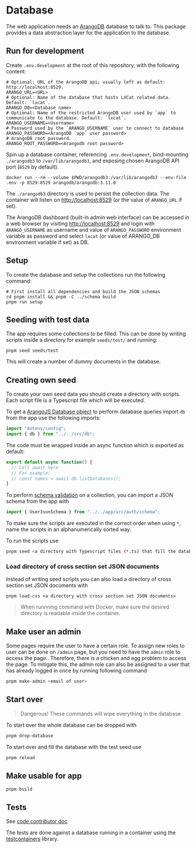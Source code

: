 <!--
SPDX-FileCopyrightText: LXCat team

SPDX-License-Identifier: AGPL-3.0-or-later
-->

# Database

The web application needs an [ArangoDB](https://arangodb.com/) database to talk to.
This package provides a data abstraction layer for the application to the database.

## Run for development

Create `.env.development` at the root of this repository, with the following content:

```shell
# Optional: URL of the ArangoDB api; usually left as default: http://localhost:8529.
ARANGO_URL=<URL>
# Optional: Name of the database that hosts LXCat related data. Default: `lxcat`.
ARANGO_DB=<Database name>
# Optional: Name of the restricted ArangoDB user used by `app` to communicate to the database. Default: `lxcat`.
ARANGO_USERNAME=<Username>
# Password used by the `ARANGO_USERNAME` user to connect to database
ARANGO_PASSWORD=<ArangoDB `app` user password>
# ArangoDB root password.
ARANGO_ROOT_PASSWORD=<Arangodb root password>
```

Spin up a database container, referencing `.env.development`, bind-mounting `./arangodb3` to `/var/lib/arangodb3`, and exposing chosen ArangoDB API port (`8529` by default).

```shell
docker run --rm --volume $PWD/arangodb3:/var/lib/arangodb3 --env-file .env -p 8529:8529 arangodb/arangodb:3.11.0
```

The `./arangodb3` directory is used to persist the collection data.
The container will listen on [http://localhost:8529](http://localhost:8529) (or the value of `ARANGO_URL` if set).

The ArangoDB dashboard (built-in admin web interface) can be accessed in a web browser by visiting [http://localhost:8529](http://localhost:8529) and login with `ARANGO_USERNAME` as username and value of `ARANGO_PASSWORD` environment variable as password and select `lxcat` (or value of ARANGO_DB environment variable if set) as DB.

## Setup

To create the database and setup the collections run the following command:

```shell
# First install all dependencies and build the JSON schemas
cd pnpm install && pnpm -C ../schema build
pnpm run setup
```

## Seeding with test data

The app requires some collections to be filled.
This can be done by writing scripts inside a directory for example `seeds/test/` and running:

```shell
pnpm seed seeds/test
```

This will create a number of dummy documents in the database.

## Creating own seed

To create your own seed data you should create a directory with scripts.
Each script file is a Typescript file which will be executed.

To get a [ArangoJS Database object](https://arangodb.github.io/arangojs/7.7.0/classes/database.database-1.html) to perform database queries import `db` from the app use the following imports:

```ts
import "dotenv/config";
import { db } from "../../src/db";
```

The code must be wrapped inside an async function which is exported as default:

```ts
export default async function() {
  // Call await here
  // For example:
  // const names = await db.listDatabases();
}
```

To perform [schema validation](https://www.arangodb.com/docs/3.8/data-modeling-documents-schema-validation.html) on a collection, you can import a JSON schema from the app with

```ts
import { UserJsonSchema } from "../../app/src/auth/schema";
```

To make sure the scripts are executed in the correct order when using `*`, name the scripts in an alphanumerically sorted way.

To run the scripts use

```sh
pnpm seed <a directory with Typescript files (*.ts) that fill the database>
```

### Load directory of cross section set JSON documents

Instead of writing seed scripts you can also load a directory of cross section set JSON documents with

```shell
pnpm load-css <a directory with cross section set JSON documents>
```

> When runnning command with Docker, make sure the desired directory is readable inside the container.

## Make user an admin

Some pages require the user to have a certain role.
To assign new roles to user can be done on `/admin` page, but you need to have the `admin` role to access the page..
Therefore, there is a chicken and egg problem to access the page. To mitigate this, the admin role can also be assigned to a user that has already logged in once by running following command

```sh
pnpm make-admin <email of user>
```

## Start over

> Dangerous! These commands will wipe everything in the database

To start over the whole database can be dropped with

```sh
pnpm drop-database
```

To start over and fill the database with the test seed use

```sh
pnpm reload
```

## Make usable for app

```shell
pnpm build
```

## Tests

See [code contributor doc](../../docs/code-contributor#unit-tests)

The tests are done against a database running in a container using the [testcontainers](https://github.com/testcontainers/testcontainers-node) library.
